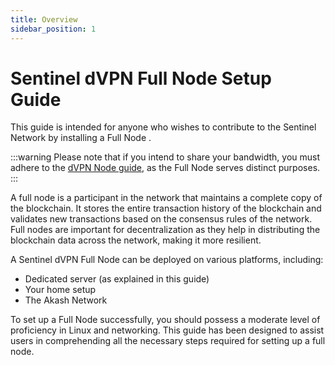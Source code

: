 ```yaml
---
title: Overview
sidebar_position: 1
---
```


# Sentinel dVPN Full Node Setup Guide

This guide is intended for anyone who wishes to contribute to the Sentinel Network by installing a Full Node .

:::warning
Please note that if you intend to share your bandwidth, you must adhere to the [dVPN Node guide](/node-setup), as the Full Node serves distinct purposes.
:::

A full node is a participant in the network that maintains a complete copy of the blockchain.
It stores the entire transaction history of the blockchain and validates new transactions based on the consensus rules of the network.
Full nodes are important for decentralization as they help in distributing the blockchain data across the network, making it more resilient.

A Sentinel dVPN Full Node can be deployed on various platforms, including:
- Dedicated server (as explained in this guide)
- Your home setup
- The Akash Network

To set up a Full Node successfully, you should possess a moderate level of proficiency in Linux and networking. This guide has been designed to assist users in comprehending all the necessary steps required for setting up a full node.